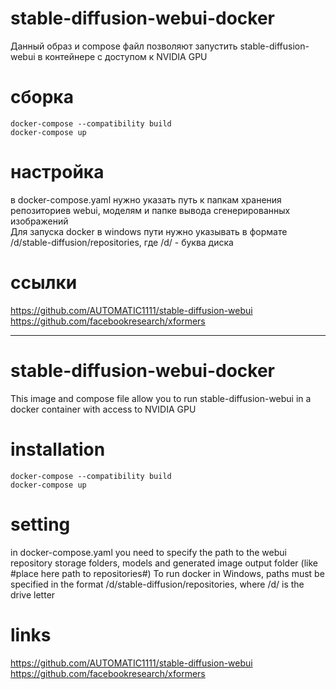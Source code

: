 # stable-diffusion-webui-docker

Данный образ и compose файл позволяют запустить stable-diffusion-webui в контейнере с доступом к NVIDIA GPU

# сборка

```
docker-compose --compatibility build
docker-compose up
```

# настройка

в docker-compose.yaml нужно указать путь к папкам хранения репозиториев webui, моделям и папке вывода сгенерированных изображений  
Для запуска docker в windows пути нужно указывать в формате /d/stable-diffusion/repositories, где /d/ - буква диска

# ссылки

https://github.com/AUTOMATIC1111/stable-diffusion-webui
https://github.com/facebookresearch/xformers
___

# stable-diffusion-webui-docker

This image and compose file allow you to run stable-diffusion-webui in a docker container with access to NVIDIA GPU

# installation

```
docker-compose --compatibility build
docker-compose up
```

# setting

in docker-compose.yaml you need to specify the path to the webui repository storage folders, models and generated image output folder (like #place here path to repositories#)
To run docker in Windows, paths must be specified in the format /d/stable-diffusion/repositories, where /d/ is the drive letter

# links

https://github.com/AUTOMATIC1111/stable-diffusion-webui
https://github.com/facebookresearch/xformers
